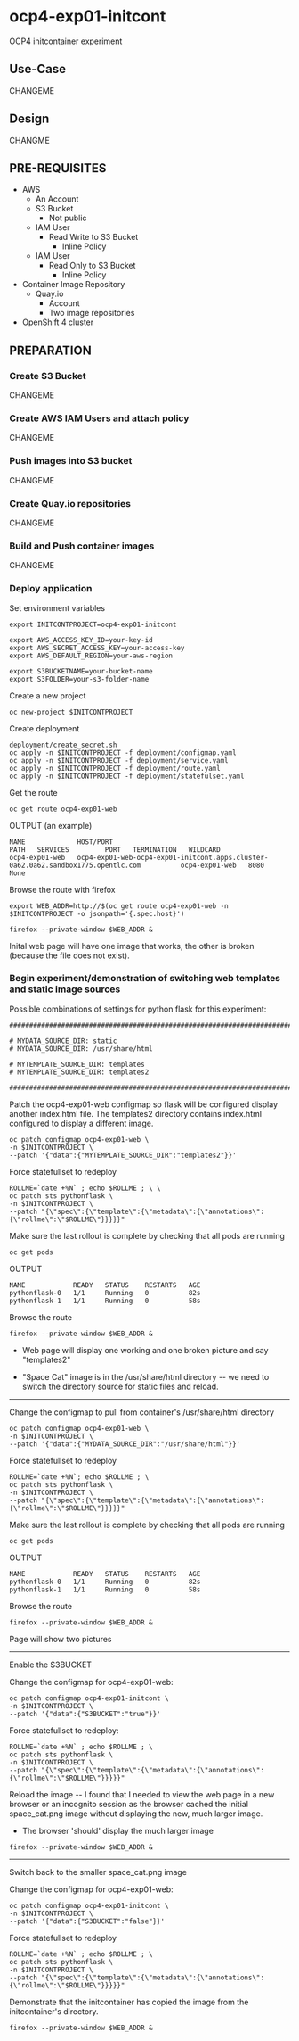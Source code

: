 # ocp4-exp01-initcont
OCP4 initcontainer experiment

## Use-Case

CHANGEME

## Design

CHANGME

## PRE-REQUISITES

* AWS 
  * An Account
  * S3 Bucket
    * Not public
  * IAM User
    * Read Write to S3 Bucket
      * Inline Policy    
  * IAM User
    * Read Only to S3 Bucket
      * Inline Policy
* Container Image Repository
  * Quay.io
    * Account
    * Two image repositories
* OpenShift 4 cluster

## PREPARATION

### Create S3 Bucket

CHANGEME

### Create AWS IAM Users and attach policy

CHANGEME

### Push images into S3 bucket

CHANGEME

### Create Quay.io repositories

CHANGEME

### Build and Push container images

CHANGEME

### Deploy application

Set environment variables

```
export INITCONTPROJECT=ocp4-exp01-initcont

export AWS_ACCESS_KEY_ID=your-key-id
export AWS_SECRET_ACCESS_KEY=your-access-key
export AWS_DEFAULT_REGION=your-aws-region

export S3BUCKETNAME=your-bucket-name
export S3FOLDER=your-s3-folder-name
```

Create a new project

```
oc new-project $INITCONTPROJECT
```

Create deployment

```
deployment/create_secret.sh
oc apply -n $INITCONTPROJECT -f deployment/configmap.yaml
oc apply -n $INITCONTPROJECT -f deployment/service.yaml
oc apply -n $INITCONTPROJECT -f deployment/route.yaml
oc apply -n $INITCONTPROJECT -f deployment/statefulset.yaml
```

Get the route

```
oc get route ocp4-exp01-web
```

OUTPUT (an example)

```
NAME             HOST/PORT                                                                           PATH   SERVICES         PORT   TERMINATION   WILDCARD
ocp4-exp01-web   ocp4-exp01-web-ocp4-exp01-initcont.apps.cluster-0a62.0a62.sandbox1775.opentlc.com          ocp4-exp01-web   8080                 None
```

Browse the route with firefox

```
export WEB_ADDR=http://$(oc get route ocp4-exp01-web -n $INITCONTPROJECT -o jsonpath='{.spec.host}')

firefox --private-window $WEB_ADDR &
```

Inital web page will have one image that works, the other is broken (because the file does not exist).


### Begin experiment/demonstration of switching web templates and static image sources

Possible combinations of settings for python flask for this experiment:
```
#######################################################################

# MYDATA_SOURCE_DIR: static
# MYDATA_SOURCE_DIR: /usr/share/html

# MYTEMPLATE_SOURCE_DIR: templates
# MYTEMPLATE_SOURCE_DIR: templates2

#######################################################################
```

Patch the ocp4-exp01-web configmap so flask will be configured display another
index.html file.  The templates2 directory contains index.html configured
to display a different image.

```
oc patch configmap ocp4-exp01-web \
-n $INITCONTPROJECT \
--patch '{"data":{"MYTEMPLATE_SOURCE_DIR":"templates2"}}'
```

Force statefullset to redeploy
```
ROLLME=`date +%N` ; echo $ROLLME ; \ \
oc patch sts pythonflask \
-n $INITCONTPROJECT \
--patch "{\"spec\":{\"template\":{\"metadata\":{\"annotations\":{\"rollme\":\"$ROLLME\"}}}}}"
```

Make sure the last rollout is complete by checking that all pods are running

```
oc get pods
```

OUTPUT
```
NAME            READY   STATUS    RESTARTS   AGE
pythonflask-0   1/1     Running   0          82s
pythonflask-1   1/1     Running   0          58s
```

Browse the route
```
firefox --private-window $WEB_ADDR &
```

* Web page will display one working and one broken picture and say "templates2"

* "Space Cat" image is in the /usr/share/html directory -- we need to switch the
directory source for static files and reload.

---

Change the configmap to pull from container's /usr/share/html directory
```
oc patch configmap ocp4-exp01-web \
-n $INITCONTPROJECT \
--patch '{"data":{"MYDATA_SOURCE_DIR":"/usr/share/html"}}'
```

Force statefullset to redeploy
```
ROLLME=`date +%N`; echo $ROLLME ; \
oc patch sts pythonflask \
-n $INITCONTPROJECT \
--patch "{\"spec\":{\"template\":{\"metadata\":{\"annotations\":{\"rollme\":\"$ROLLME\"}}}}}"
```

Make sure the last rollout is complete by checking that all pods are running
```
oc get pods
```
OUTPUT
```
NAME            READY   STATUS    RESTARTS   AGE
pythonflask-0   1/1     Running   0          82s
pythonflask-1   1/1     Running   0          58s
```

Browse the route
```
firefox --private-window $WEB_ADDR &
```

Page will show two pictures

---

Enable the S3BUCKET

Change the configmap for ocp4-exp01-web:
```
oc patch configmap ocp4-exp01-initcont \
-n $INITCONTPROJECT \
--patch '{"data":{"S3BUCKET":"true"}}'
```

Force statefullset to redeploy:
```
ROLLME=`date +%N` ; echo $ROLLME ; \
oc patch sts pythonflask \
-n $INITCONTPROJECT \
--patch "{\"spec\":{\"template\":{\"metadata\":{\"annotations\":{\"rollme\":\"$ROLLME\"}}}}}"
```

Reload the image -- I found that I needed to view the web page in a new browser or an incognito session as
the browser cached the initial space_cat.png image without displaying the new, much larger image.

* The browser 'should' display the much larger image
```
firefox --private-window $WEB_ADDR &
```

---

Switch back to the smaller space_cat.png image

Change the configmap for ocp4-exp01-web:
```
oc patch configmap ocp4-exp01-initcont \
-n $INITCONTPROJECT \
--patch '{"data":{"S3BUCKET":"false"}}'
```

Force statefullset to redeploy
```
ROLLME=`date +%N` ; echo $ROLLME ; \
oc patch sts pythonflask \
-n $INITCONTPROJECT \
--patch "{\"spec\":{\"template\":{\"metadata\":{\"annotations\":{\"rollme\":\"$ROLLME\"}}}}}"
```

Demonstrate that the initcontainer has copied the image from the initcontainer's directory.

```
firefox --private-window $WEB_ADDR &
```
